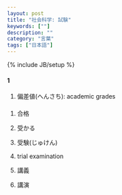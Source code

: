 ```yaml
---
layout: post
title: "社会科学: 試験"
keywords: [""]
description: ""
category: "言葉"
tags: ["日本語"]
---
```

{% include JB/setup %}


#### 1
1. 偏差値(へんさち): academic grades

#### 
1. 合格
2. 受かる
3. 受験(じゅけん)
4. trial examination


1. 講義
2. 講演
